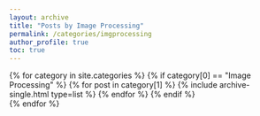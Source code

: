 ```yaml
---
layout: archive
title: "Posts by Image Processing"
permalink: /categories/imgprocessing
author_profile: true
toc: true
---
```

{% for category in site.categories %}
  {% if category[0] == "Image Processing" %}
    {% for post in category[1] %}
      {% include archive-single.html type=list %}
    {% endfor %}
  {% endif %}  
{% endfor %}  
